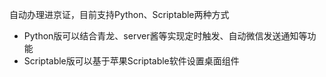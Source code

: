 自动办理进京证，目前支持Python、Scriptable两种方式
- Python版可以结合青龙、server酱等实现定时触发、自动微信发送通知等功能
- Scriptable版可以基于苹果Scriptable软件设置桌面组件